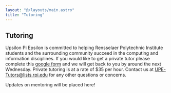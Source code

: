 ```yaml
---
layout: "@/layouts/main.astro"
title: "Tutoring"
---
```


## Tutoring

Upsilon Pi Epsilon is committed to helping Rensselaer Polytechnic Institute students and the surrounding community succeed in the computing and information disciplines.
If you would like to get a private tutor please complete this [google form](https://forms.gle/DNVayNAcxy8b3n9Q6) and we will get back to you by around the next Wednesday.
Private tutoring is at a rate of $35 per hour.
Contact us at UPE-Tutors@lists.rpi.edu for any other questions or concerns.

Updates on mentoring will be placed here!
